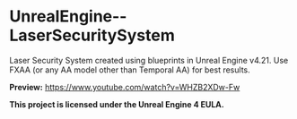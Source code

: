 # UnrealEngine--LaserSecuritySystem
Laser Security System created using blueprints in Unreal Engine v4.21. Use FXAA (or any AA model other than Temporal AA) for best results.

**Preview:** https://www.youtube.com/watch?v=WHZB2XDw-Fw

**This project is licensed under the Unreal Engine 4 EULA.**
